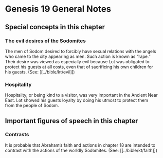 # Genesis 19 General Notes
## Special concepts in this chapter

### The evil desires of the Sodomites
The men of Sodom desired to forcibly have sexual relations with the angels who came to the city appearing as men. Such action is known as “rape.” Their desire was viewed as especially evil because Lot was obligated to protect his guests at all costs, even that of sacrificing his own children for his guests. (See: [[../bible/kt/evil]])

### Hospitality
Hospitality, or being kind to a visitor, was very important in the Ancient Near East. Lot showed his guests loyalty by doing his utmost to protect them from the people of Sodom.

## Important figures of speech in this chapter

### Contrasts
It is probable that Abraham’s faith and actions in chapter 18 are intended to contrast with the actions of the worldly Sodomites. (See: [[../bible/kt/faith]])